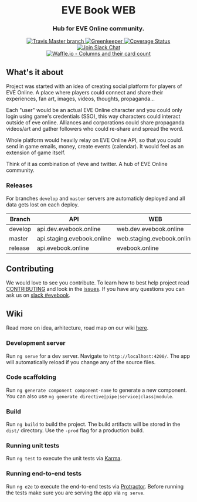<h1 align="center">
  EVE Book WEB
</h1>

<h3 align="center">Hub for EVE Online community.</h3>

<div align="center">
  <a target="_blank" href="https://travis-ci.org/evebook/web/">
    <img src="https://travis-ci.org/evebook/web.svg?branch=master" alt="Travis Master branch" />
  </a>
  <a target="_blank" href="https://greenkeeper.io/">
    <img src="https://badges.greenkeeper.io/evebook/api.svg" alt="Greenkeeper" />
  </a>
  <a target="_blank" href='https://coveralls.io/github/evebook/web?branch=master'>
    <img src='https://coveralls.io/repos/github/evebook/web/badge.svg?branch=master' alt='Coverage Status' />
  </a>
  <a target="_blank" href="https://www.fuzzwork.co.uk/tweetfleet-slack-invites/">
    <img src="https://img.shields.io/badge/slack-%23evebook-ff69b4.svg" alt="Join Slack Chat" />
  </a>
</div>
<div align="center">
  <a target="_blank" href="https://waffle.io/evebook/web">
    <img src="https://badge.waffle.io/evebook/web.svg?columns=all" alt="Waffle.io - Columns and their card count" />
  </a>
</div>

## What's it about
Project was started with an idea of creating social platform for players of EVE Online. A place where players could connect and share their experiences, fan art, images, videos, thoughts, propaganda...

Each "user" would be an actual EVE Online character and you could only login using game's credentials (SSO), this way characters could interact outside of eve online. Alliances and corporations could share propaganda videos/art and gather followers who could re-share and spread the word.

Whole platform would heavily relay on EVE Online API, so that you could send in game emails, money, create events (calendar). It would feel as an extension of game itself.

Think of it as combination of r/eve and twitter. A hub of EVE Online community.

### Releases
For branches `develop` and `master` servers are automaticly deployed and all data gets lost on each deploy.

| Branch  | API                       | WEB                       |
| ------- | ------------------------- | ------------------------- |
| develop | api.dev.evebook.online    |web.dev.evebook.online     |
| master  | api.staging.evebook.online|web.staging.evebook.online |
| release | api.evebook.online        |evebook.online             |

## Contributing
We would love to see you contribute. To learn how to best help project read [CONTRIBUTING](https://github.com/evebook/web/blob/master/CONTRIBUTING.md) and look in the [issues](https://github.com/evebook/web/issues). If you have any questions you can ask us on [slack #evebook](https://www.fuzzwork.co.uk/tweetfleet-slack-invites/).

## Wiki
Read more on idea, arhitecture, road map on our wiki [here](https://github.com/evebook/web/wiki/Idea).

### Development server

Run `ng serve` for a dev server. Navigate to `http://localhost:4200/`. The app will automatically reload if you change any of the source files.

### Code scaffolding

Run `ng generate component component-name` to generate a new component. You can also use `ng generate directive|pipe|service|class|module`.

### Build

Run `ng build` to build the project. The build artifacts will be stored in the `dist/` directory. Use the `-prod` flag for a production build.

### Running unit tests

Run `ng test` to execute the unit tests via [Karma](https://karma-runner.github.io).

### Running end-to-end tests

Run `ng e2e` to execute the end-to-end tests via [Protractor](http://www.protractortest.org/).
Before running the tests make sure you are serving the app via `ng serve`.
